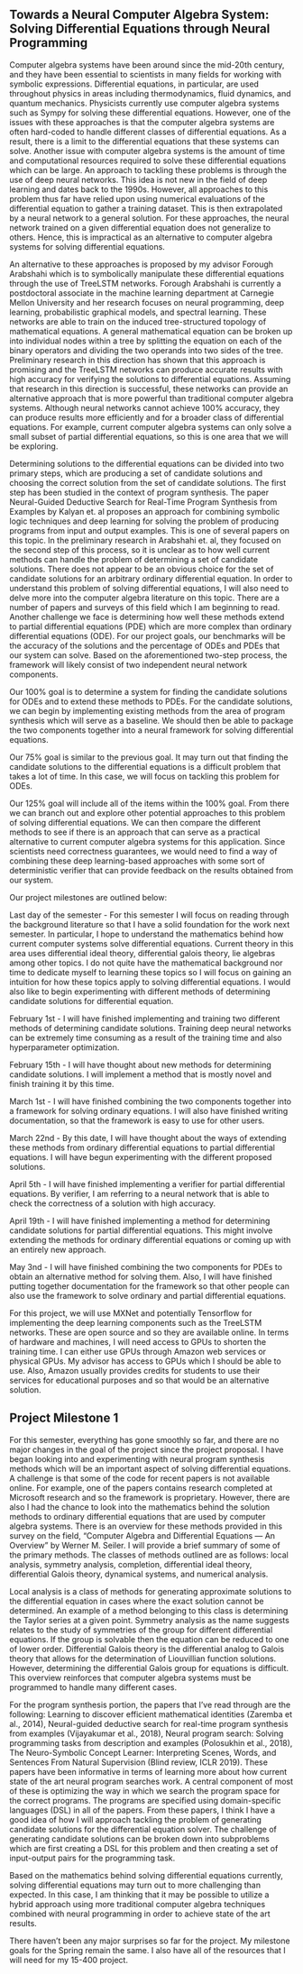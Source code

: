 ## Towards a Neural Computer Algebra System: Solving Differential Equations through Neural Programming

	
Computer algebra systems have been around since the mid-20th century, and they have been essential to scientists in many fields for working with symbolic expressions. Differential equations, in particular, are used throughout physics in areas including thermodynamics, fluid dynamics, and quantum mechanics. Physicists currently use computer algebra systems such as Sympy for solving these differential equations. However, one of the issues with these approaches is that the computer algebra systems are often hard-coded to handle different classes of differential equations. As a result, there is a limit to the differential equations that these systems can solve. Another issue with computer algebra systems is the amount of time and computational resources required to solve these differential equations which can be large. An approach to tackling these problems is through the use of deep neural networks. This idea is not new in the field of deep learning and dates back to the 1990s. However, all approaches to this problem thus far have relied upon using numerical evaluations of the differential equation to gather a training dataset. This is then extrapolated by a neural network to a general solution. For these approaches, the neural network trained on a given differential equation does not generalize to others. Hence, this is impractical as an alternative to computer algebra systems for solving differential equations.

An alternative to these approaches is proposed by my advisor Forough Arabshahi which is to symbolically manipulate these differential equations through the use of TreeLSTM networks. Forough Arabshahi is currently a postdoctoral associate in the machine learning department at Carnegie Mellon University and her research focuses on neural programming, deep learning, probabilistic graphical models, and spectral learning. These networks are able to train on the induced tree-structured topology of mathematical equations. A general mathematical equation can be broken up into individual nodes within a tree by splitting the equation on each of the binary operators and dividing the two operands into two sides of the tree. Preliminary research in this direction has shown that this approach is promising and the TreeLSTM networks can produce accurate results with high accuracy for verifying the solutions to differential equations. Assuming that research in this direction is successful, these networks can provide an alternative approach that is more powerful than traditional computer algebra systems. Although neural networks cannot achieve 100% accuracy, they can produce results more efficiently and for a broader class of differential equations. For example, current computer algebra systems can only solve a small subset of partial differential equations, so this is one area that we will be exploring. 

Determining solutions to the differential equations can be divided into two primary steps, which are producing a set of candidate solutions and choosing the correct solution from the set of candidate solutions. The first step has been studied in the context of program synthesis. The paper Neural-Guided Deductive Search for Real-Time Program Synthesis from Examples by Kalyan et. al proposes an approach for combining symbolic logic techniques and deep learning for solving the problem of producing programs from input and output examples. This is one of several papers on this topic. In the preliminary research in Arabshahi et. al, they focused on the second step of this process, so it is unclear as to how well current methods can handle the problem of determining a set of candidate solutions. There does not appear to be an obvious choice for the set of candidate solutions for an arbitrary ordinary differential equation. In order to understand this problem of solving differential equations, I will also need to delve more into the computer algebra literature on this topic.  There are a number of papers and surveys of this field which I am beginning to read. Another challenge we face is determining how well these methods extend to partial differential equations (PDE) which are more complex than ordinary differential equations (ODE).  For our project goals, our benchmarks will be the accuracy of the solutions and the percentage of ODEs and PDEs that our system can solve. Based on the aforementioned two-step process, the framework will likely consist of two independent neural network components. 

Our 100% goal is to determine a system for finding the candidate solutions for ODEs and to extend these methods to PDEs. For the candidate solutions, we can begin by implementing existing methods from the area of program synthesis which will serve as a baseline. We should then be able to package the two components together into a neural framework for solving differential equations.

Our 75% goal is similar to the previous goal. It may turn out that finding the candidate solutions to the differential equations is a difficult problem that takes a lot of time. In this case, we will focus on tackling this problem for ODEs. 

Our 125% goal will include all of the items within the 100% goal. From there we can branch out and explore other potential approaches to this problem of solving differential equations. We can then compare the different methods to see if there is an approach that can serve as a practical alternative to current computer algebra systems for this application. Since scientists need correctness guarantees, we would need to find a way of combining these deep learning-based approaches with some sort of deterministic verifier that can provide feedback on the results obtained from our system. 

Our project milestones are outlined below:

Last day of the semester - For this semester I will focus on reading through the background literature so that I have a solid foundation for the work next semester.  In particular, I hope to understand the mathematics behind how current computer systems solve differential equations. Current theory in this area uses differential ideal theory, differential galois theory, lie algebras among other topics. I do not quite have the mathematical background nor time to dedicate myself to learning these topics so I will focus on gaining an intuition for how these topics apply to solving differential equations. I would also like to begin experimenting with different methods of determining candidate solutions for differential equation. 

 February 1st - I will have finished implementing and training two different methods of determining candidate solutions. Training deep neural networks can be extremely time consuming as a result of the training time and also hyperparameter optimization. 
 
February 15th - I will have thought about new methods for determining candidate solutions. I will implement a method that is mostly novel and finish training it by this time. 

March 1st - I will have finished combining the two components together into a framework for solving ordinary equations. I will also have finished writing documentation, so that the framework is easy to use for other users. 

March 22nd - By this date, I will have thought about the ways of extending these methods from ordinary differential equations to partial differential equations. I will have begun experimenting with the different proposed solutions.

April 5th - I will have finished implementing a verifier for partial differential equations. By verifier, I am referring to a neural network that is able to check the correctness of a solution with high accuracy. 

April 19th - I will have finished implementing a method for determining candidate solutions for partial differential equations. This might involve extending the methods for ordinary differential equations or coming up with an entirely new approach. 

May 3nd - I will have finished combining the two components for PDEs to obtain an alternative method for solving them. Also, I will have finished putting together documentation for the framework so that other people can also use the framework to solve ordinary and partial differential equations. 

For this project, we will use MXNet and potentially Tensorflow for implementing the deep learning components such as the TreeLSTM networks. These are open source and so they are available online. In terms of hardware and machines, I will need access to GPUs to shorten the training time. I can either use GPUs through Amazon web services or physical GPUs. My advisor has access to GPUs which I should be able to use. Also, Amazon usually provides credits for students to use their services for educational purposes and so that would be an alternative solution. 


## Project Milestone 1

For this semester, everything has gone smoothly so far, and there are no major changes in the goal of the project since the project proposal. I have began looking into and experimenting with neural program synthesis methods which will be an important aspect of solving differential equations. A challenge is that some of the code for recent papers is not available online. For example, one of the papers contains research completed at Microsoft research and so the framework is proprietary. However, there are also I had the chance to look into the mathematics behind the solution methods to ordinary differential equations that are used by computer algebra systems. There is an overview for these methods provided in this survey on the field, “Computer Algebra and Differential Equations — An Overview” by Werner M. Seiler. I will provide a brief summary of some of the primary methods. The classes of methods outlined are as follows: local analysis, symmetry analysis, completion, differential ideal theory, differential Galois theory, dynamical systems, and numerical analysis. 

Local analysis is a class of methods for generating approximate solutions to the differential equation in cases where the exact solution cannot be determined. An example of a method belonging to this class is determining the Taylor series at a given point. Symmetry analysis as the name suggests relates to the study of symmetries of the group for different differential equations. If the group is solvable then the equation can be reduced to one of lower order. Differential Galois theory is the differential analog to Galois theory that allows for the determination of Liouvillian function solutions. However, determining the differential Galois group for equations is difficult. This overview reinforces that computer algebra systems must be programmed to handle many different cases. 

For the program synthesis portion, the papers that I’ve read through are the following:  Learning to discover efficient mathematical identities (Zaremba et al., 2014), Neural-guided deductive search for real-time program synthesis from examples (Vijayakumar et al., 2018), Neural program search: Solving programming tasks from description and examples (Polosukhin et al., 2018), The Neuro-Symbolic Concept Learner: Interpreting Scenes, Words, and Sentences From Natural Supervision (Blind review, ICLR 2019). These papers have been informative in terms of learning more about how current state of the art neural program searches work. A central component of most of these is optimizing the way in which we search the program space for the correct programs. The programs are specified using domain-specific languages (DSL) in all of the papers. From these papers, I think I have a good idea of how I will approach tackling the problem of generating candidate solutions for the differential equation solver. The challenge of generating candidate solutions can be broken down into subproblems which are first creating a DSL for this problem and then creating a set of input-output pairs for the programming task.

Based on the mathematics behind solving differential equations currently, solving differential equations may turn out to more challenging than expected. In this case, I am thinking that it may be possible to utilize a hybrid approach using more traditional computer algebra techniques combined with neural programming in order to achieve state of the art results. 

There haven’t been any major surprises so far for the project. My milestone goals for the Spring remain the same. I also have all of the resources that I will need for my 15-400 project. 


